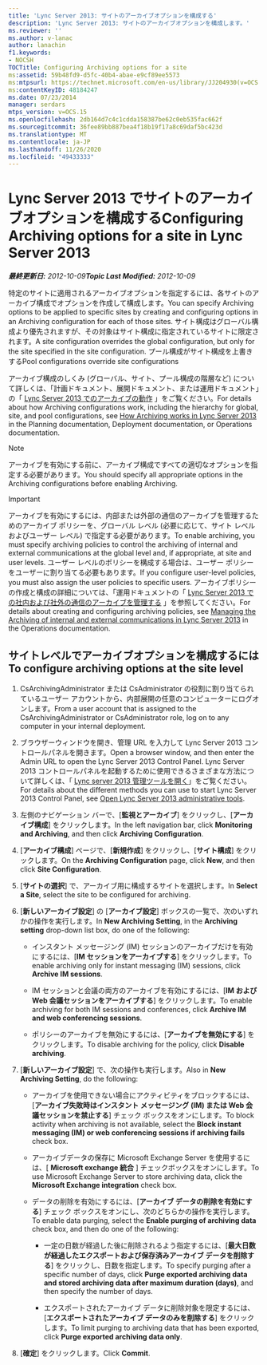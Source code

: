 ```yaml
---
title: 'Lync Server 2013: サイトのアーカイブオプションを構成する'
description: 'Lync Server 2013: サイトのアーカイブオプションを構成します。'
ms.reviewer: ''
ms.author: v-lanac
author: lanachin
f1.keywords:
- NOCSH
TOCTitle: Configuring Archiving options for a site
ms:assetid: 59b48fd9-d5fc-40b4-abae-e9cf89ee5573
ms:mtpsurl: https://technet.microsoft.com/en-us/library/JJ204930(v=OCS.15)
ms:contentKeyID: 48184247
ms.date: 07/23/2014
manager: serdars
mtps_version: v=OCS.15
ms.openlocfilehash: 2db164d7c4c1cdda158387be62c0eb535fac662f
ms.sourcegitcommit: 36fee89bb887bea4f18b19f17a8c69daf5bc423d
ms.translationtype: MT
ms.contentlocale: ja-JP
ms.lasthandoff: 11/26/2020
ms.locfileid: "49433333"
---
```

# <a name="configuring-archiving-options-for-a-site-in-lync-server-2013"></a><span data-ttu-id="fbb13-103">Lync Server 2013 でサイトのアーカイブオプションを構成する</span><span class="sxs-lookup"><span data-stu-id="fbb13-103">Configuring Archiving options for a site in Lync Server 2013</span></span>

<div data-xmlns="http://www.w3.org/1999/xhtml">

<div class="topic" data-xmlns="http://www.w3.org/1999/xhtml" data-msxsl="urn:schemas-microsoft-com:xslt" data-cs="https://msdn.microsoft.com/">

<div data-asp="https://msdn2.microsoft.com/asp">



</div>

<div id="mainSection">

<div id="mainBody"><span data-ttu-id="fbb13-104">

<span> </span></span><span class="sxs-lookup"><span data-stu-id="fbb13-104">

<span> </span></span></span>

<span data-ttu-id="fbb13-105">_**最終更新日:** 2012-10-09_</span><span class="sxs-lookup"><span data-stu-id="fbb13-105">_**Topic Last Modified:** 2012-10-09_</span></span>

<span data-ttu-id="fbb13-106">特定のサイトに適用されるアーカイブオプションを指定するには、各サイトのアーカイブ構成でオプションを作成して構成します。</span><span class="sxs-lookup"><span data-stu-id="fbb13-106">You can specify Archiving options to be applied to specific sites by creating and configuring options in an Archiving configuration for each of those sites.</span></span> <span data-ttu-id="fbb13-107">サイト構成はグローバル構成より優先されますが、その対象はサイト構成に指定されているサイトに限定されます。</span><span class="sxs-lookup"><span data-stu-id="fbb13-107">A site configuration overrides the global configuration, but only for the site specified in the site configuration.</span></span> <span data-ttu-id="fbb13-108">プール構成がサイト構成を上書きする</span><span class="sxs-lookup"><span data-stu-id="fbb13-108">Pool configurations override site configurations</span></span>

<span data-ttu-id="fbb13-109">アーカイブ構成のしくみ (グローバル、サイト、プール構成の階層など) について詳しくは、「計画ドキュメント、展開ドキュメント、または運用ドキュメント」の「 [Lync Server 2013 でのアーカイブの動作](lync-server-2013-how-archiving-works.md) 」をご覧ください。</span><span class="sxs-lookup"><span data-stu-id="fbb13-109">For details about how Archiving configurations work, including the hierarchy for global, site, and pool configurations, see [How Archiving works in Lync Server 2013](lync-server-2013-how-archiving-works.md) in the Planning documentation, Deployment documentation, or Operations documentation.</span></span>

<div>


> [!NOTE]  
> <span data-ttu-id="fbb13-110">アーカイブを有効にする前に、アーカイブ構成ですべての適切なオプションを指定する必要があります。</span><span class="sxs-lookup"><span data-stu-id="fbb13-110">You should specify all appropriate options in the Archiving configurations before enabling Archiving.</span></span>



</div>

<div>


> [!IMPORTANT]  
> <span data-ttu-id="fbb13-111">アーカイブを有効にするには、内部または外部の通信のアーカイブを管理するためのアーカイブ ポリシーを、グローバル レベル (必要に応じて、サイト レベルおよびユーザー レベル) で指定する必要があります。</span><span class="sxs-lookup"><span data-stu-id="fbb13-111">To enable archiving, you must specify archiving policies to control the archiving of internal and external communications at the global level and, if appropriate, at site and user levels.</span></span> <span data-ttu-id="fbb13-112">ユーザー レベルのポリシーを構成する場合は、ユーザー ポリシーをユーザーに割り当てる必要もあります。</span><span class="sxs-lookup"><span data-stu-id="fbb13-112">If you configure user-level policies, you must also assign the user policies to specific users.</span></span> <span data-ttu-id="fbb13-113">アーカイブポリシーの作成と構成の詳細については、「運用ドキュメントの「 <A href="lync-server-2013-managing-the-archiving-of-internal-and-external-communications.md">Lync Server 2013 での社内および社外の通信のアーカイブを管理する</A> 」を参照してください。</span><span class="sxs-lookup"><span data-stu-id="fbb13-113">For details about creating and configuring archiving policies, see <A href="lync-server-2013-managing-the-archiving-of-internal-and-external-communications.md">Managing the Archiving of internal and external communications in Lync Server 2013</A> in the Operations documentation.</span></span>



</div>

<div>

## <a name="to-configure-archiving-options-at-the-site-level"></a><span data-ttu-id="fbb13-114">サイトレベルでアーカイブオプションを構成するには</span><span class="sxs-lookup"><span data-stu-id="fbb13-114">To configure archiving options at the site level</span></span>

1.  <span data-ttu-id="fbb13-115">CsArchivingAdministrator または CsAdministrator の役割に割り当てられているユーザー アカウントから、内部展開の任意のコンピューターにログオンします。</span><span class="sxs-lookup"><span data-stu-id="fbb13-115">From a user account that is assigned to the CsArchivingAdministrator or CsAdministrator role, log on to any computer in your internal deployment.</span></span>

2.  <span data-ttu-id="fbb13-116">ブラウザーウィンドウを開き、管理 URL を入力して Lync Server 2013 コントロールパネルを開きます。</span><span class="sxs-lookup"><span data-stu-id="fbb13-116">Open a browser window, and then enter the Admin URL to open the Lync Server 2013 Control Panel.</span></span> <span data-ttu-id="fbb13-117">Lync Server 2013 コントロールパネルを起動するために使用できるさまざまな方法について詳しくは、「 [Lync server 2013 管理ツールを開く](lync-server-2013-open-lync-server-administrative-tools.md)」をご覧ください。</span><span class="sxs-lookup"><span data-stu-id="fbb13-117">For details about the different methods you can use to start Lync Server 2013 Control Panel, see [Open Lync Server 2013 administrative tools](lync-server-2013-open-lync-server-administrative-tools.md).</span></span>

3.  <span data-ttu-id="fbb13-118">左側のナビゲーション バーで、[**監視とアーカイブ**] をクリックし、[**アーカイブ構成**] をクリックします。</span><span class="sxs-lookup"><span data-stu-id="fbb13-118">In the left navigation bar, click **Monitoring and Archiving**, and then click **Archiving Configuration**.</span></span>

4.  <span data-ttu-id="fbb13-119">[**アーカイブ構成**] ページで、[**新規作成**] をクリックし、[**サイト構成**] をクリックします。</span><span class="sxs-lookup"><span data-stu-id="fbb13-119">On the **Archiving Configuration** page, click **New**, and then click **Site Configuration**.</span></span>

5.  <span data-ttu-id="fbb13-120">[**サイトの選択**] で、アーカイブ用に構成するサイトを選択します。</span><span class="sxs-lookup"><span data-stu-id="fbb13-120">In **Select a Site**, select the site to be configured for archiving.</span></span>

6.  <span data-ttu-id="fbb13-121">[**新しいアーカイブ設定**] の [**アーカイブ設定**] ボックスの一覧で、次のいずれかの操作を実行します。</span><span class="sxs-lookup"><span data-stu-id="fbb13-121">In **New Archiving Setting**, in the **Archiving setting** drop-down list box, do one of the following:</span></span>
    
      - <span data-ttu-id="fbb13-122">インスタント メッセージング (IM) セッションのアーカイブだけを有効にするには、[**IM セッションをアーカイブする**] をクリックします。</span><span class="sxs-lookup"><span data-stu-id="fbb13-122">To enable archiving only for instant messaging (IM) sessions, click **Archive IM sessions**.</span></span>
    
      - <span data-ttu-id="fbb13-123">IM セッションと会議の両方のアーカイブを有効にするには、[**IM および Web 会議セッションをアーカイブする**] をクリックします。</span><span class="sxs-lookup"><span data-stu-id="fbb13-123">To enable archiving for both IM sessions and conferences, click **Archive IM and web conferencing sessions**.</span></span>
    
      - <span data-ttu-id="fbb13-124">ポリシーのアーカイブを無効にするには、[**アーカイブを無効にする**] をクリックします。</span><span class="sxs-lookup"><span data-stu-id="fbb13-124">To disable archiving for the policy, click **Disable archiving**.</span></span>

7.  <span data-ttu-id="fbb13-125">[**新しいアーカイブ設定**] で、次の操作も実行します。</span><span class="sxs-lookup"><span data-stu-id="fbb13-125">Also in **New Archiving Setting**, do the following:</span></span>
    
      - <span data-ttu-id="fbb13-126">アーカイブを使用できない場合にアクティビティをブロックするには、[**アーカイブ失敗時はインスタント メッセージング (IM) または Web 会議セッションを禁止する**] チェック ボックスをオンにします。</span><span class="sxs-lookup"><span data-stu-id="fbb13-126">To block activity when archiving is not available, select the **Block instant messaging (IM) or web conferencing sessions if archiving fails** check box.</span></span>
    
      - <span data-ttu-id="fbb13-127">アーカイブデータの保存に Microsoft Exchange Server を使用するには、[ **Microsoft exchange 統合** ] チェックボックスをオンにします。</span><span class="sxs-lookup"><span data-stu-id="fbb13-127">To use Microsoft Exchange Server to store archiving data, click the **Microsoft Exchange integration** check box.</span></span>
    
      - <span data-ttu-id="fbb13-128">データの削除を有効にするには、[**アーカイブ データの削除を有効にする**] チェック ボックスをオンにし、次のどちらかの操作を実行します。</span><span class="sxs-lookup"><span data-stu-id="fbb13-128">To enable data purging, select the **Enable purging of archiving data** check box, and then do one of the following:</span></span>
        
          - <span data-ttu-id="fbb13-129">一定の日数が経過した後に削除されるよう指定するには、[**最大日数が経過したエクスポートおよび保存済みアーカイブ データを削除する**] をクリックし、日数を指定します。</span><span class="sxs-lookup"><span data-stu-id="fbb13-129">To specify purging after a specific number of days, click **Purge exported archiving data and stored archiving data after maximum duration (days)**, and then specify the number of days.</span></span>
        
          - <span data-ttu-id="fbb13-130">エクスポートされたアーカイブ データに削除対象を限定するには、[**エクスポートされたアーカイブ データのみを削除する**] をクリックします。</span><span class="sxs-lookup"><span data-stu-id="fbb13-130">To limit purging to archiving data that has been exported, click **Purge exported archiving data only**.</span></span>

8.  <span data-ttu-id="fbb13-131">[**確定**] をクリックします。</span><span class="sxs-lookup"><span data-stu-id="fbb13-131">Click **Commit**.</span></span>

<span data-ttu-id="fbb13-132"></div>

</div>

<span> </span>

</div>

</div>

</span><span class="sxs-lookup"><span data-stu-id="fbb13-132"></div>

</div>

<span> </span>

</div>

</div>

</span></span></div>

